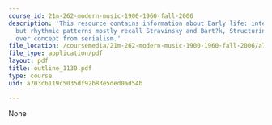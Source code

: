 ```yaml
---
course_id: 21m-262-modern-music-1900-1960-fall-2006
description: 'This resource contains information about Early life: interest in Schoenberg,
  but rhythmic patterns mostly recall Stravinsky and Bart?k, Structuring time:a left
  over concept from serialism.'
file_location: /coursemedia/21m-262-modern-music-1900-1960-fall-2006/a703c6119c5035df92b83e5ded0ad54b_outline_1130.pdf
file_type: application/pdf
layout: pdf
title: outline_1130.pdf
type: course
uid: a703c6119c5035df92b83e5ded0ad54b

---
```

None
